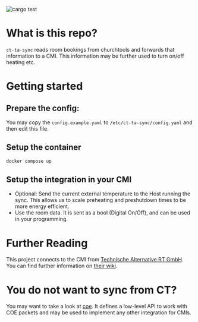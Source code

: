 ![cargo test](https://github.com/curatorsigma/churchtools-ta-sync/actions/workflows/cargo-test.yml/badge.svg)

# What is this repo?
`ct-ta-sync` reads room bookings from churchtools and forwards that information to a CMI.
This information may be further used to turn on/off heating etc.

# Getting started
## Prepare the config:
You may copy the `config.example.yaml` to `/etc/ct-ta-sync/config.yaml` and then edit this file.

## Setup the container
```bash
docker compose up
```

## Setup the integration in your CMI
- Optional: Send the current external temperature to the Host running the sync. This allows us to scale preheating and preshutdown times to be more energy efficient.
- Use the room data. It is sent as a bool (Digital On/Off), and can be used in your programming.

# Further Reading
This project connects to the CMI from [Technische Alternative RT GmbH](https://ta.co.at).
You can find further information on [their wiki](https://wiki.ta.co.at/Hauptseite).

# You do not want to sync from CT?
You may want to take a look at [coe](https://github.com/curatorsigma/coe-rs). It defines a low-level API to work with COE packets and may be used to
implement any other integration for CMIs.

